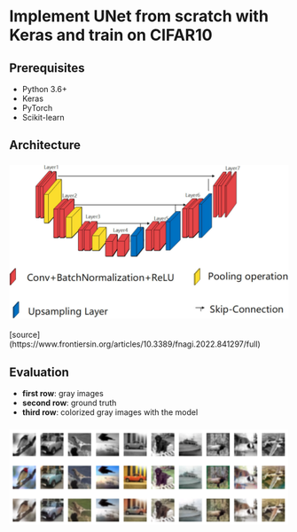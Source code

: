 # Implement UNet from scratch with Keras and train on CIFAR10

## Prerequisites
- Python 3.6+
- Keras
- PyTorch
- Scikit-learn


## Architecture
<h3 align="center">
  <img src="Images/unet_structure.jpg" width="600">
</h3>
[source](https://www.frontiersin.org/articles/10.3389/fnagi.2022.841297/full)


## Evaluation
- **first row**: gray images
- **second row**: ground truth
- **third row**: colorized gray images with the model
<h3 align="center">
  <img src="Images/evaluation.png" width="800">
</h3>

